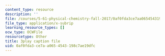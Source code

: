 ```yaml
---
content_type: resource
description: ''
file: /courses/5-61-physical-chemistry-fall-2017/0af0fda3ce7aa0654543198c7ae19dfc_YmP1BADSAnc.srt
file_type: application/x-subrip
learning_resource_types: []
ocw_type: OCWFile
resourcetype: Other
title: 3play caption file
uid: 0af0fda3-ce7a-a065-4543-198c7ae19dfc
---
```


